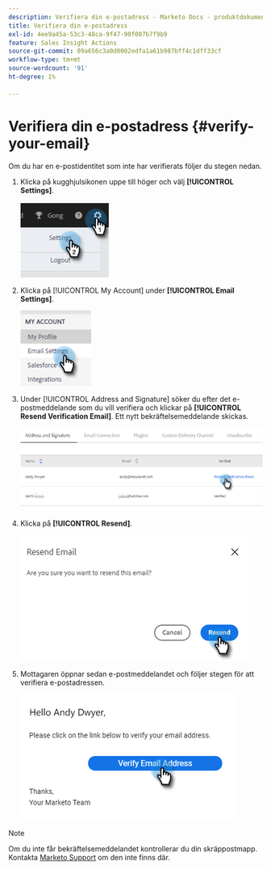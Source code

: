 ```yaml
---
description: Verifiera din e-postadress - Marketo Docs - produktdokumentation
title: Verifiera din e-postadress
exl-id: 4ee9a45a-53c3-48ca-9f47-90f007b7f9b9
feature: Sales Insight Actions
source-git-commit: 09a656c3a0d0002edfa1a61b987bff4c1dff33cf
workflow-type: tm+mt
source-wordcount: '91'
ht-degree: 1%

---
```


# Verifiera din e-postadress {#verify-your-email}

Om du har en e-postidentitet som inte har verifierats följer du stegen nedan.

1. Klicka på kugghjulsikonen uppe till höger och välj **[!UICONTROL Settings]**.

   ![](assets/verify-your-email-1.png)

1. Klicka på [!UICONTROL My Account] under **[!UICONTROL Email Settings]**.

   ![](assets/verify-your-email-2.png)

1. Under [!UICONTROL Address and Signature] söker du efter det e-postmeddelande som du vill verifiera och klickar på **[!UICONTROL Resend Verification Email]**. Ett nytt bekräftelsemeddelande skickas.

   ![](assets/verify-your-email-3.png)

1. Klicka på **[!UICONTROL Resend]**.

   ![](assets/verify-your-email-4.png)

1. Mottagaren öppnar sedan e-postmeddelandet och följer stegen för att verifiera e-postadressen.

   ![](assets/verify-your-email-5.png)

>[!NOTE]
>
>Om du inte får bekräftelsemeddelandet kontrollerar du din skräppostmapp. Kontakta [Marketo Support](https://nation.marketo.com/t5/Support/ct-p/Support) om den inte finns där.
